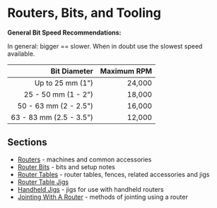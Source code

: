 # Routers, Bits, and Tooling

**General Bit Speed Recommendations:**

In general: bigger == slower. When in doubt use the slowest speed available.
 
| Bit Diameter            | Maximum RPM |
|                    ---: |        ---: |
| Up to 25 mm (1")        |      24,000 |
| 25 - 50 mm (1 - 2")	    |      18,000 |
| 50 - 63 mm (2 - 2.5")	  |      16,000 |
| 63 - 83 mm (2.5 - 3.5")	|      12,000 |

## Sections

* [Routers](routers.md) - machines and common accessories
* [Router Bits](router-bites.md) - bits and setup notes
* [Router Tables](router-tables.md) - router tables, fences, related accessories and jigs
* [Router Table Jigs](router-table-jigs.md)
* [Handheld Jigs](handheld-router-jigs.md) - jigs for use with handheld routers
* [Jointing With A Router](router-as-jointer.md) - methods of jointing using a router
